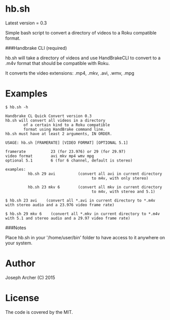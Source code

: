 hb.sh
=======

Latest version = 0.3

Simple bash script to convert a directory of videos to a Roku compatible format.

###Handbrake CLI (required)

hb.sh will take a directory of videos and use HandBrakeCLI to convert to a .m4v format that should be compatible with Roku.

It converts the video extensions: .mp4, .mkv, .avi, .wmv, .mpg


Examples
=======

```
$ hb.sh -h
 
Handbrake CL Quick Convert version 0.3
hb.sh will convert all videos in a directory
        of a certain kind to a Roku compatible
        format using HandBrake command line.
hb.sh must have at least 2 arguments, IN ORDER.
 
USAGE: hb.sh [FRAMERATE] [VIDEO FORMAT] [OPTIONAL 5.1]
 
framerate           23 (for 23.976) or 29 (for 29.97)
video format        avi mkv mp4 wmv mpg
optional 5.1        6 (for 6 channel, default is stereo)
 
examples:
          hb.sh 29 avi          (convert all avi in current directory
                                      to m4v, with only stereo)
 
          hb.sh 23 mkv 6        (convert all mkv in current directory
                                      to m4v, with stereo and 5.1)
```

```
$ hb.sh 23 avi    (convert all *.avi in current directory to *.m4v with stereo audio and a 23.976 video frame rate)
```

```
$ hb.sh 29 mkv 6    (convert all *.mkv in current directory to *.m4v with 5.1 and stereo audio and a 29.97 video frame rate)
```
###Notes

Place hb.sh in your '/home/user/bin' folder to have access to it anywhere on your system.

Author
======

Joseph Archer (C) 2015


License
=======

The code is covered by the MIT.
